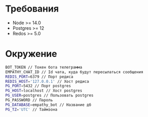 # Требования
- Node >= 14.0
- Postgres >= 12
- Redos >= 5.0
# Окружение
```bash
BOT_TOKEN // Токен бота телеграмма
EMPATHY_CHAT_ID // Id чата, куда будут пересылаться сообщения
REDIS_PORT=6379 // Порт редиса
REDIS_HOST='127.0.0.1' // Хост редиса
PG_PORT=5432 // Порт postgres
PG_HOST=localhost // Хост postgres
PG_USER=postgres // Пользовать postgres
PG_PASSWORD // Пароль
PG_DATABASE=empathy_bot // Название дб
PG_TZ='UTC' // Таймзона


